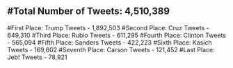 #Total Number of Tweets: 4,510,389 
---
#First Place: Trump Tweets - 1,892,503
#Second Place: Cruz Tweets - 649,310
#Third Place: Rubio Tweets - 611,295
#Fourth Place: Clinton Tweets - 565,094
#Fifth Place: Sanders Tweets - 422,223
#Sixth Place: Kasich Tweets - 169,602
#Seventh Place: Carson Tweets - 121,452
#Last Place: Jeb! Tweets - 78,921
